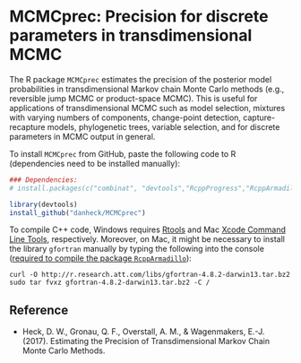 # MCMCprec: Precision for discrete parameters in transdimensional MCMC

The R package `MCMCprec` estimates the precision of the posterior model probabilities in transdimensional Markov chain Monte Carlo methods (e.g., reversible jump MCMC or product-space MCMC). This is useful for applications of transdimensional MCMC such as model selection, mixtures with varying numbers of components, change-point detection, capture-recapture models, phylogenetic trees, variable selection, and for discrete parameters in MCMC output in general.

To install `MCMCprec` from GitHub, paste the following code to R (dependencies need to be installed manually):

```r
### Dependencies:
# install.packages(c("combinat", "devtools","RcppProgress","RcppArmadillo"))

library(devtools)
install_github("danheck/MCMCprec")
```

To compile C++ code, Windows requires [Rtools](https://cran.r-project.org/bin/windows/Rtools/) and Mac [Xcode Command Line Tools](https://www.maketecheasier.com/install-command-line-tools-without-xcode/), respectively. Moreover, on Mac, it might be necessary to install the library `gfortran` manually by typing the following into the console ([required to compile the package `RcppArmadillo`](http://thecoatlessprofessor.com/programming/rcpp-rcpparmadillo-and-os-x-mavericks-lgfortran-and-lquadmath-error/)):

```
curl -O http://r.research.att.com/libs/gfortran-4.8.2-darwin13.tar.bz2
sudo tar fvxz gfortran-4.8.2-darwin13.tar.bz2 -C /
```

## Reference

* Heck, D. W., Gronau, Q. F., Overstall, A. M., & Wagenmakers, E.-J. (2017). Estimating the Precision of Transdimensional Markov Chain Monte Carlo Methods.
